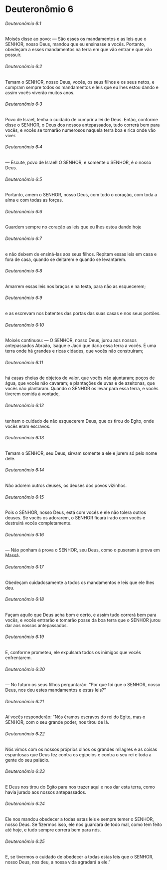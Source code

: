 # Deuteronômio 6

###### Deuteronômio 6:1

Moisés disse ao povo: — São esses os mandamentos e as leis que o SENHOR, nosso Deus, mandou que eu ensinasse a vocês. Portanto, obedeçam a esses mandamentos na terra em que vão entrar e que vão possuir.

###### Deuteronômio 6:2

Temam o SENHOR, nosso Deus, vocês, os seus filhos e os seus netos, e cumpram sempre todos os mandamentos e leis que eu lhes estou dando e assim vocês viverão muitos anos.

###### Deuteronômio 6:3

Povo de Israel, tenha o cuidado de cumprir a lei de Deus. Então, conforme disse o SENHOR, o Deus dos nossos antepassados, tudo correrá bem para vocês, e vocês se tornarão numerosos naquela terra boa e rica onde vão viver.

###### Deuteronômio 6:4

— Escute, povo de Israel! O SENHOR, e somente o SENHOR, é o nosso Deus.

###### Deuteronômio 6:5

Portanto, amem o SENHOR, nosso Deus, com todo o coração, com toda a alma e com todas as forças.

###### Deuteronômio 6:6

Guardem sempre no coração as leis que eu lhes estou dando hoje

###### Deuteronômio 6:7

e não deixem de ensiná-las aos seus filhos. Repitam essas leis em casa e fora de casa, quando se deitarem e quando se levantarem.

###### Deuteronômio 6:8

Amarrem essas leis nos braços e na testa, para não as esquecerem;

###### Deuteronômio 6:9

e as escrevam nos batentes das portas das suas casas e nos seus portões.

###### Deuteronômio 6:10

Moisés continuou: — O SENHOR, nosso Deus, jurou aos nossos antepassados Abraão, Isaque e Jacó que daria essa terra a vocês. É uma terra onde há grandes e ricas cidades, que vocês não construíram;

###### Deuteronômio 6:11

há casas cheias de objetos de valor, que vocês não ajuntaram; poços de água, que vocês não cavaram; e plantações de uvas e de azeitonas, que vocês não plantaram. Quando o SENHOR os levar para essa terra, e vocês tiverem comida à vontade,

###### Deuteronômio 6:12

tenham o cuidado de não esquecerem Deus, que os tirou do Egito, onde vocês eram escravos.

###### Deuteronômio 6:13

Temam o SENHOR, seu Deus, sirvam somente a ele e jurem só pelo nome dele.

###### Deuteronômio 6:14

Não adorem outros deuses, os deuses dos povos vizinhos.

###### Deuteronômio 6:15

Pois o SENHOR, nosso Deus, está com vocês e ele não tolera outros deuses. Se vocês os adorarem, o SENHOR ficará irado com vocês e destruirá vocês completamente.

###### Deuteronômio 6:16

— Não ponham à prova o SENHOR, seu Deus, como o puseram à prova em Massá.

###### Deuteronômio 6:17

Obedeçam cuidadosamente a todos os mandamentos e leis que ele lhes deu.

###### Deuteronômio 6:18

Façam aquilo que Deus acha bom e certo, e assim tudo correrá bem para vocês, e vocês entrarão e tomarão posse da boa terra que o SENHOR jurou dar aos nossos antepassados.

###### Deuteronômio 6:19

E, conforme prometeu, ele expulsará todos os inimigos que vocês enfrentarem.

###### Deuteronômio 6:20

— No futuro os seus filhos perguntarão: “Por que foi que o SENHOR, nosso Deus, nos deu estes mandamentos e estas leis?”

###### Deuteronômio 6:21

Aí vocês responderão: “Nós éramos escravos do rei do Egito, mas o SENHOR, com o seu grande poder, nos tirou de lá.

###### Deuteronômio 6:22

Nós vimos com os nossos próprios olhos os grandes milagres e as coisas espantosas que Deus fez contra os egípcios e contra o seu rei e toda a gente do seu palácio.

###### Deuteronômio 6:23

E Deus nos tirou do Egito para nos trazer aqui e nos dar esta terra, como havia jurado aos nossos antepassados.

###### Deuteronômio 6:24

Ele nos mandou obedecer a todas estas leis e sempre temer o SENHOR, nosso Deus. Se fizermos isso, ele nos guardará de todo mal, como tem feito até hoje, e tudo sempre correrá bem para nós.

###### Deuteronômio 6:25

E, se tivermos o cuidado de obedecer a todas estas leis que o SENHOR, nosso Deus, nos deu, a nossa vida agradará a ele.”

